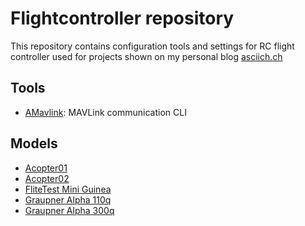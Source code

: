 # Flightcontroller repository

This repository contains configuration tools and settings for RC flight controller used for projects shown on my personal blog
[asciich.ch](https://asciich.ch/)

## Tools

* [AMavlink](tools/amavlink/): MAVLink communication CLI

## Models

* [Acopter01](quadrocopter/cc3d/acopter01/settings)
* [Acopter02](quadrocopter/arducopter_apm2.8/configurations/acopter02)
* [FliteTest Mini Guinea](plane/graupner-gr-18/settings/ft_mini_guinea)
* [Graupner Alpha 110q](quadrocopter/graupner_alpha_110q)
* [Graupner Alpha 300q](quadrocopter/graupner_alpha_300q)